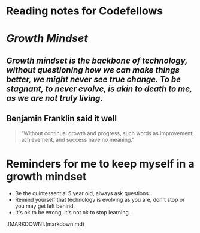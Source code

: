 # Reading notes for Codefellows


# *Growth Mindset*
## ***Growth mindset is the backbone of technology, without questioning how we can make things better, we might never see true change.  To be stagnant, to never evolve, is akin to death to me, as we are not truly living.*** 
## Benjamin Franklin said it well
> "Without continual growth and progress, such words as improvement, achievement, and success have no meaning."

# Reminders for me to keep myself in a growth mindset 
- Be the quintessential 5 year old, always ask questions. 
- Remind yourself that technology is evolving as you are, don't stop or you may get left behind. 
- It's ok to be wrong, it's not ok to stop learning. 

.[MARKDOWN].(markdown.md)
